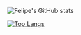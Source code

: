 ![Felipe's GitHub stats](https://github-readme-stats.vercel.app/api?username=SouzaHFelipe&theme=dark&show_icons=true)

[![Top Langs](https://github-readme-stats.vercel.app/api/top-langs/?username=SouzaHFelipe&langs_count=5)](https://github.com/anuraghazra/github-readme-stats)


